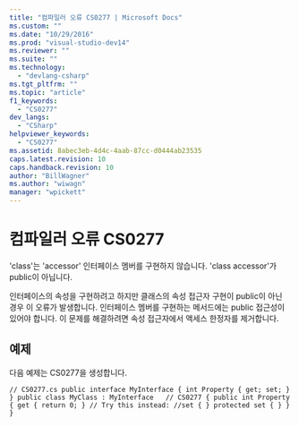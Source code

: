 ```yaml
---
title: "컴파일러 오류 CS0277 | Microsoft Docs"
ms.custom: ""
ms.date: "10/29/2016"
ms.prod: "visual-studio-dev14"
ms.reviewer: ""
ms.suite: ""
ms.technology: 
  - "devlang-csharp"
ms.tgt_pltfrm: ""
ms.topic: "article"
f1_keywords: 
  - "CS0277"
dev_langs: 
  - "CSharp"
helpviewer_keywords: 
  - "CS0277"
ms.assetid: 8abec3eb-4d4c-4aab-87cc-d0444ab23535
caps.latest.revision: 10
caps.handback.revision: 10
author: "BillWagner"
ms.author: "wiwagn"
manager: "wpickett"
---
```

# 컴파일러 오류 CS0277
'class'는 'accessor' 인터페이스 멤버를 구현하지 않습니다. 'class accessor'가 public이 아닙니다.  
  
 인터페이스의 속성을 구현하려고 하지만 클래스의 속성 접근자 구현이 public이 아닌 경우 이 오류가 발생합니다. 인터페이스 멤버를 구현하는 메서드에는 public 접근성이 있어야 합니다. 이 문제를 해결하려면 속성 접근자에서 액세스 한정자를 제거합니다.  
  
## 예제  
 다음 예제는 CS0277을 생성합니다.  
  
```  
// CS0277.cs public interface MyInterface { int Property { get; set; } } public class MyClass : MyInterface   // CS0277 { public int Property { get { return 0; } // Try this instead: //set { } protected set { } } }  
```